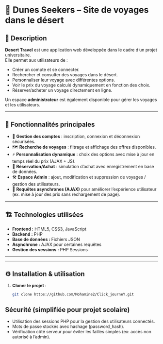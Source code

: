 # 🌵 Dunes Seekers – Site de voyages dans le désert  

## 📌 Description  
**Desert Travel** est une application web développée dans le cadre d’un projet universitaire.  
Elle permet aux utilisateurs de :  
- Créer un compte et se connecter.  
- Rechercher et consulter des voyages dans le désert.  
- Personnaliser leur voyage avec différentes options.  
- Voir le prix du voyage calculé dynamiquement en fonction des choix.  
- Réserver/acheter un voyage directement en ligne.  

Un espace **administrateur** est également disponible pour gérer les voyages et les utilisateurs.  

---

## 🚀 Fonctionnalités principales  
- 🔑 **Gestion des comptes** : inscription, connexion et déconnexion sécurisées.  
- 🗺️ **Recherche de voyages** : filtrage et affichage des offres disponibles.  
- ⚡ **Personnalisation dynamique** : choix des options avec mise à jour en temps réel du prix (AJAX + JS).  
- 🛒 **Réservation/Achat** : simulation d’achat avec enregistrement en base de données.  
- 🛠️ **Espace Admin** : ajout, modification et suppression de voyages / gestion des utilisateurs.  
- 🔄 **Requêtes asynchrones (AJAX)** pour améliorer l’expérience utilisateur (ex. mise à jour des prix sans rechargement de page).  

---

## 🏗️ Technologies utilisées  
- **Frontend :** HTML5, CSS3, JavaScript  
- **Backend :** PHP  
- **Base de données :** Fichiers JSON
- **Asynchrone :** AJAX pour certaines requêtes  
- **Gestion des sessions :** PHP Sessions  

---

---

## ⚙️ Installation & utilisation  
1. **Cloner le projet** :  
   ```bash
   git clone https://github.com/Mohamine2/Click_journeY.git

## Sécurité (simplifiée pour projet scolaire)
- Utilisation des sessions PHP pour la gestion des utilisateurs connectés.
- Mots de passe stockés avec hashage (password_hash).
- Vérification côté serveur pour éviter les failles simples (ex: accès non autorisé à l’admin).

